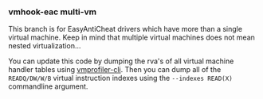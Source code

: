 ### vmhook-eac multi-vm

This branch is for EasyAntiCheat drivers which have more than a single virtual machine. Keep in mind that multiple virtual  machines does not mean nested virtualization... 

You can update this code by dumping the rva's of all virtual machine handler tables using [vmprofiler-cli](https://githacks.org/vmp2/vmprofiler-cli/-/commit/3e8df3258ced14c26b8109d77d359482d98bf785). Then you can dump all of the `READQ/DW/W/B` virtual instruction indexes using the `--indexes READ(X)` commandline argument.
